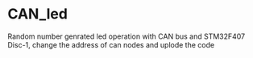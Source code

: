 # CAN_led
Random number genrated led operation with CAN bus and STM32F407 Disc-1, change the address of can nodes and uplode the code 
